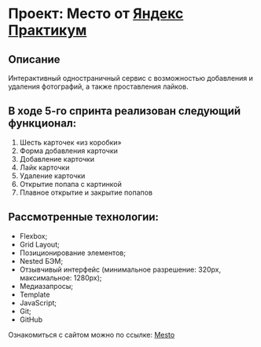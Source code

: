 # Проект: Место от [Яндекс Практикум](https://practicum.yandex.ru/)

## Описание
 
 Интерактивный одностраничный сервис с возможностью добавления и удаления фотографий, а также проставления лайков. 

## В ходе 5-го спринта реализован следующий функционал:
1. Шесть карточек «из коробки»
2. Форма добавления карточки
3. Добавление карточки
4. Лайк карточки
5. Удаление карточки 
6. Открытие попапа с картинкой
7. Плавное открытие и закрытие попапов

## Рассмотренные технологии:

* Flexbox;
* Grid Layout;
* Позиционирование элементов;
* Nested БЭМ;
* Отзывчивый интерфейс (минимальное разрешение: 320px, максимальное: 1280px);
* Медиазапросы;
* Template
* JavaScript;
* Git;
* GitHub

Ознакомиться с сайтом можно по ссылке:
[Mesto](https://elya-i.github.io/mesto/)